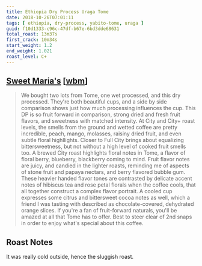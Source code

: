 ```yaml
---
title: Ethiopia Dry Process Uraga Tome
date: 2018-10-26T07:01:11
tags: [ ethiopia, dry-process, yabito-tome, uraga ]
guid: f10d1333-c96c-47df-b67e-6bd3dde68631
total_roast: 13m37s
first_crack: 10m34s
start_weight: 1.2
end_weight: 1.021
roast_level: C+
---
```


## [Sweet Maria's][sm] [[wbm][wbm]]

[sm]: https://www.sweetmarias.com/ethiopia-dry-process-guji-uraga-tome.html

[wbm]: https://web.archive.org/web/20180810133331/https://www.sweetmarias.com/ethiopia-dry-process-guji-uraga-tome.html

> We bought two lots from Tome, one wet processed, and this dry processed.
> They're both beautiful cups, and a side by side comparison shows just how much
> processing influences the cup. This DP is so fruit forward in comparison,
> strong dried and fresh fruit flavors, and sweetness with matched intensity. At
> City and City+ roast levels, the smells from the ground and wetted coffee are
> pretty incredible, peach, mango, molasses, raisiny dried fruit, and even
> subtle floral highllights. Closer to Full City brings about equalizing
> bittersweetness, but not without a high level of cooked fruit smells too. A
> brewed City roast highlights floral notes in Tome, a flavor of floral berry,
> blueberry, blackberry coming to mind. Fruit flavor notes are juicy, and
> candied in the lighter roasts, reminding me of aspects of stone fruit and
> papaya nectars, and berry flavored bubble gum. These heavier handed flavor
> tones are contrasted by delicate accent notes of hibiscus tea and rose petal
> florals when the coffee cools, that all together construct a complex flavor
> portrait. A cooled cup expresses some citrus and bittersweet cocoa notes as
> well, which a friend I was tasting with described as chocolate-covered,
> dehydrated orange slices. If you're a fan of fruit-forward naturals, you'll be
> amazed at all that Tome has to offer. Best to steer clear of 2nd snaps in
> order to enjoy what's special about this coffee.

## Roast Notes

It was really cold outside, hence the sluggish roast.
